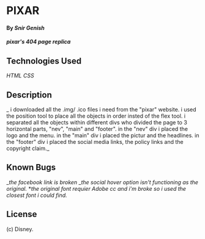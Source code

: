 # PIXAR

#### By _Snir Genish_

#### _pixar's 404 page replica_

## Technologies Used

_HTML_
_CSS_

## Description

_ i downloaded all the .img/ .ico files i need from the "pixar" website. i used the position tool to place all the objects in order insted of the flex tool. i separated all the objects within different divs who divided the page to 3 horizontal parts, "nev", "main" and "footer".
in the "nev" div i placed the logo and the menu.
in the "main" div i placed the pictur and the headlines.
in the "footer" div i placed the social media links, the policy links and the copyright claim._

## Known Bugs

_*the facebook link is broken*
__the social hover option isn't functioning as the original._ \*_the original font requier Adobe cc and i'm broke so i used the closest font i could find._

## License

(c) Disney.
